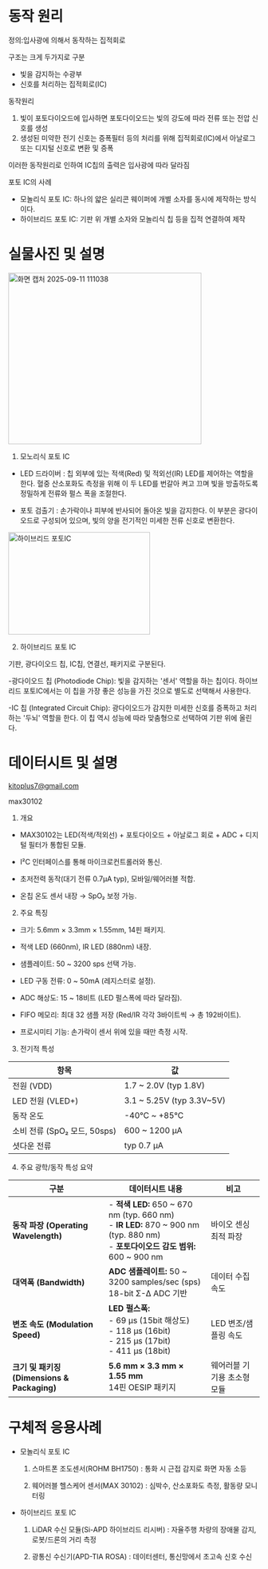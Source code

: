# 동작 원리
정의:입사광에 의해서 동작하는 집적회로


구조는 크게 두가지로 구분
- 빛을 감지하는 수광부
- 신호를 처리하는 집적회로(IC)

동작원리
1. 빛이 포토다이오드에 입사하면 포토다이오드는 빛의 강도에 따라 전류 또는 전압 신호를 생성
2. 생성된 미약한 전기 신호는 증폭필터 등의 처리를 위해 집적회로(IC)에서 아날로그 또는 디지털 신호로 변환 및 증폭

이러한 동작원리로 인하여 IC칩의 출력은 입사광에 따라 달라짐


포토 IC의 사례
- 모놀리식 포토 IC: 하나의 얇은 실리콘 웨이퍼에 개별 소자를 동시에 제작하는 방식이다.
- 하이브리드 포토 IC:  기판 위 개별 소자와 모놀리식 칩 등을 집적 연결하여 제작









# 실물사진 및 설명


<img width="387" height="343" alt="화면 캡처 2025-09-11 111038" src="https://github.com/user-attachments/assets/bb88efdd-c782-4ce3-b2fd-9501f738612c" />



1. 모노리식 포토 IC 

- LED 드라이버 : 칩 외부에 있는 적색(Red) 및 적외선(IR) LED를 제어하는 역할을 한다. 
혈중 산소포화도 측정을 위해 이 두 LED를 번갈아 켜고 끄며 빛을 방출하도록 정밀하게 전류와 펄스 폭을 조절한다.

- 포토 검출기 : 손가락이나 피부에 반사되어 돌아온 빛을 감지한다. 
이 부분은 광다이오드로 구성되어 있으며, 빛의 양을 전기적인 미세한 전류 신호로 변환한다.

<img width="284" height="205" alt="하이브리드 포토IC" src="https://github.com/user-attachments/assets/7943f753-e327-48a4-87fb-dc1cb88891d4" />

2. 하이브리드 포토 IC 

기판, 광다이오드 칩, IC칩, 연결선, 패키지로 구분된다.

-광다이오드 칩 (Photodiode Chip): 빛을 감지하는 '센서' 역할을 하는 칩이다.
하이브리드 포토IC에서는 이 칩을 가장 좋은 성능을 가진 것으로 별도로 선택해서 사용한다.

-IC 칩 (Integrated Circuit Chip): 광다이오드가 감지한 미세한 신호를 증폭하고 처리하는 '두뇌' 역할을 한다. 
이 칩 역시 성능에 따라 맞춤형으로 선택하여 기판 위에 올린다.



# 데이터시트 및 설명

kitoplus7@gmail.com

max30102

1. 개요

  - MAX30102는 LED(적색/적외선) + 포토다이오드 + 아날로그 회로 + ADC + 디지털 필터가 통합된 모듈.

  - I²C 인터페이스를 통해 마이크로컨트롤러와 통신.

  - 초저전력 동작(대기 전류 0.7µA typ), 모바일/웨어러블 적합.

  - 온칩 온도 센서 내장 → SpO₂ 보정 가능.

2. 주요 특징

  - 크기: 5.6mm × 3.3mm × 1.55mm, 14핀 패키지.

  - 적색 LED (660nm), IR LED (880nm) 내장.

  - 샘플레이트: 50 ~ 3200 sps 선택 가능.

  - LED 구동 전류: 0 ~ 50mA (레지스터로 설정).

  - ADC 해상도: 15 ~ 18비트 (LED 펄스폭에 따라 달라짐).

  - FIFO 메모리: 최대 32 샘플 저장 (Red/IR 각각 3바이트씩 → 총 192바이트).

  - 프로시미티 기능: 손가락이 센서 위에 있을 때만 측정 시작.

3. 전기적 특성

|  항목                     | 값                           |
|  ---------------------- | --------------------------- |
|  전원 (VDD)               | 1.7 \~ 2.0V (typ 1.8V)      |
|  LED 전원 (VLED+)         | 3.1 \~ 5.25V (typ 3.3V\~5V) |
|  동작 온도                  | -40℃ \~ +85℃                |
|  소비 전류 (SpO₂ 모드, 50sps) | 600 \~ 1200 µA              |
|  셧다운 전류                 | typ 0.7 µA                  |

4. 주요 광학/동작 특성 요약

| 구분                                    | 데이터시트 내용                                                                                                                          | 비고              |
| ------------------------------------- | --------------------------------------------------------------------------------------------------------------------------------- | --------------- |
| **동작 파장 (Operating Wavelength)**      | - **적색 LED:** 650 \~ 670 nm (typ. 660 nm)  <br> - **IR LED:** 870 \~ 900 nm (typ. 880 nm)  <br> - **포토다이오드 감도 범위:** 600 \~ 900 nm | 바이오 센싱 최적 파장    |
| **대역폭 (Bandwidth)**                   | **ADC 샘플레이트:** 50 \~ 3200 samples/sec (sps) <br> 18-bit Σ-Δ ADC 기반                                                                | 데이터 수집 속도       |
| **변조 속도 (Modulation Speed)**          | **LED 펄스폭:** <br> - 69 µs (15bit 해상도) <br> - 118 µs (16bit) <br> - 215 µs (17bit) <br> - 411 µs (18bit)                           | LED 변조/샘플링 속도   |
| **크기 및 패키징 (Dimensions & Packaging)** | **5.6 mm × 3.3 mm × 1.55 mm** <br> 14핀 OESIP 패키지                                                                                  | 웨어러블 기기용 초소형 모듈 |














# 구체적 응용사례
- 모놀리식 포토 IC
    1) 스마트폰 조도센서(ROHM BH1750)
       : 통화 시 근접 감지로 화면 자동 소등
     
    2) 웨어러블 헬스케어 센서(MAX 30102)
       : 심박수, 산소포화도 측정, 활동량 모니터링

- 하이브리드 포토 IC
    1) LiDAR 수신 모듈(Si-APD 하이브리드 리시버)
       : 자율주행 차량의 장애물 감지, 로봇/드론의 거리 측정

    2) 광통신 수신기(APD-TIA ROSA)
       : 데이터센터, 통신망에서 초고속 신호 수신









